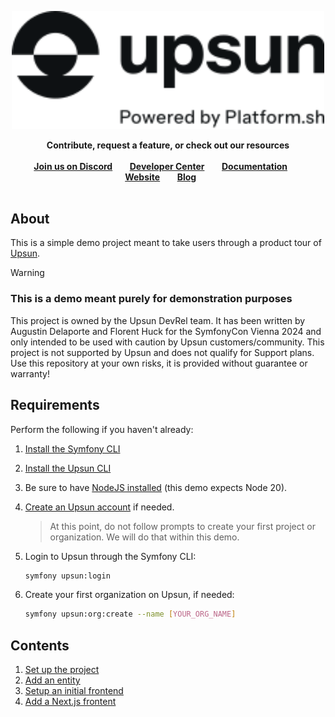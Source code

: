 <p align="center">
<a href="https://www.upsun.com/">
<img src="https://raw.githubusercontent.com/upsun/.github/main/profile/logo.svg" width="500px">
</a>
</p>

<!-- <p align="center">
<a href="https://github.com/platformsh/demo-project/issues">
<img src="https://img.shields.io/github/issues/platformsh/demo-project.svg?style=for-the-badge&labelColor=f4f2f3&color=6046FF&label=Issues" alt="Open issues" />
</a>&nbsp&nbsp
<a href="https://github.com/platformsh/demo-project/pulls">
<img src="https://img.shields.io/github/issues-pr/platformsh/demo-project.svg?style=for-the-badge&labelColor=f4f2f3&color=6046FF&label=Pull%20requests" alt="Open PRs" />
</a>&nbsp&nbsp
<a href="https://github.com/platformsh/demo-project/blob/main/LICENSE">
<img src="https://img.shields.io/static/v1?label=License&message=MIT&style=for-the-badge&labelColor=f4f2f3&color=6046FF" alt="License" />
</a>&nbsp&nbsp
<br /><br /> -->

<p align="center">
<strong>Contribute, request a feature, or check out our resources</strong>
<br />
<br />
<a href="https://discord.gg/PkMc2pVCDV"><strong>Join us on Discord</strong></a>&nbsp&nbsp&nbsp&nbsp&nbsp&nbsp
<a href="https://devcenter.upsun.com/"><strong>Developer Center</strong></a>&nbsp&nbsp&nbsp&nbsp&nbsp&nbsp
<a href="https://docs.upsun.com"><strong>Documentation</strong></a>&nbsp&nbsp&nbsp&nbsp&nbsp&nbsp
<a href="https://upsun.com/"><strong>Website</strong></a>&nbsp&nbsp&nbsp&nbsp&nbsp&nbsp
<a href="https://upsun.com/blog/"><strong>Blog</strong></a>&nbsp&nbsp&nbsp&nbsp&nbsp&nbsp
<br /><br />
</p>

<!-- <h2 align="center">Try the Symfony Upsun demo</h2> -->

## About

This is a simple demo project meant to take users through a product tour of [Upsun](https://upsun.com).

> [!WARNING]
> ### This is a demo meant purely for demonstration purposes
> This project is owned by the Upsun DevRel team. It has been written by Augustin Delaporte and Florent Huck for the SymfonyCon Vienna 2024 and only intended to be used with caution by Upsun customers/community. This project is not supported by Upsun and does not qualify for Support plans. Use this repository at your own risks, it is provided without guarantee or warranty!

## Requirements

Perform the following if you haven't already:

1. [Install the Symfony CLI](https://symfony.com/download)
2. [Install the Upsun CLI](https://docs.upsun.com/administration/cli.html)
3. Be sure to have [NodeJS installed](https://nodejs.org/en/download/package-manager) (this demo expects Node 20).
4. [Create an Upsun account](https://auth.upsun.com/) if needed.

    > At this point, do not follow prompts to create your first project or organization. We will do that within this demo.

5. Login to Upsun through the Symfony CLI:

    ```bash
    symfony upsun:login
    ```

6. Create your first organization on Upsun, if needed:

    ```bash
    symfony upsun:org:create --name [YOUR_ORG_NAME]
    ```

## Contents

1. [Set up the project](./docs/setup.md)
2. [Add an entity](./docs/entity.md)
3. [Setup an initial frontend](./docs/frontend_a.md)
4. [Add a Next.js frontent](./docs/frontend_b.md)